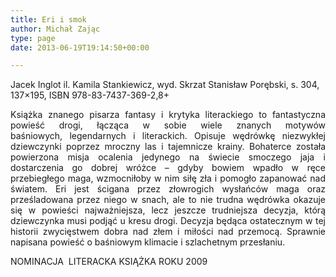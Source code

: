 ```yaml
---
title: Eri i smok
author: Michał Zając
type: page
date: 2013-06-19T19:14:50+00:00

---
```

Jacek Inglot il. Kamila Stankiewicz, wyd. Skrzat Stanisław Porębski, s. 304, 137&#215;195, ISBN 978-83-7437-369-2,8+

<p style="text-align: justify;">
  Książka znanego pisarza fantasy i krytyka literackiego to fantastyczna powieść drogi, łącząca w sobie wiele znanych motywów baśniowych, legendarnych i literackich. Opisuje wędrówkę niezwykłej dziewczynki poprzez mroczny las i tajemnicze krainy. Bohaterce została powierzona misja ocalenia jedynego na świecie smoczego jaja i dostarczenia go dobrej wróżce – gdyby bowiem wpadło w ręce przebiegłego maga, wzmocniłoby w nim siłę zła i pomogło zapanować nad światem. Eri jest ścigana przez złowrogich wysłańców maga oraz prześladowana przez niego w snach, ale to nie trudna wędrówka okazuje się w powieści najważniejsza, lecz jeszcze trudniejsza decyzja, którą dziewczynka musi podjąć u kresu drogi. Decyzja będąca ostatecznym w tej historii zwycięstwem dobra nad złem i miłości nad przemocą. Sprawnie napisana powieść o baśniowym klimacie i szlachetnym przesłaniu.
</p>

NOMINACJA  LITERACKA KSIĄŻKA ROKU 2009